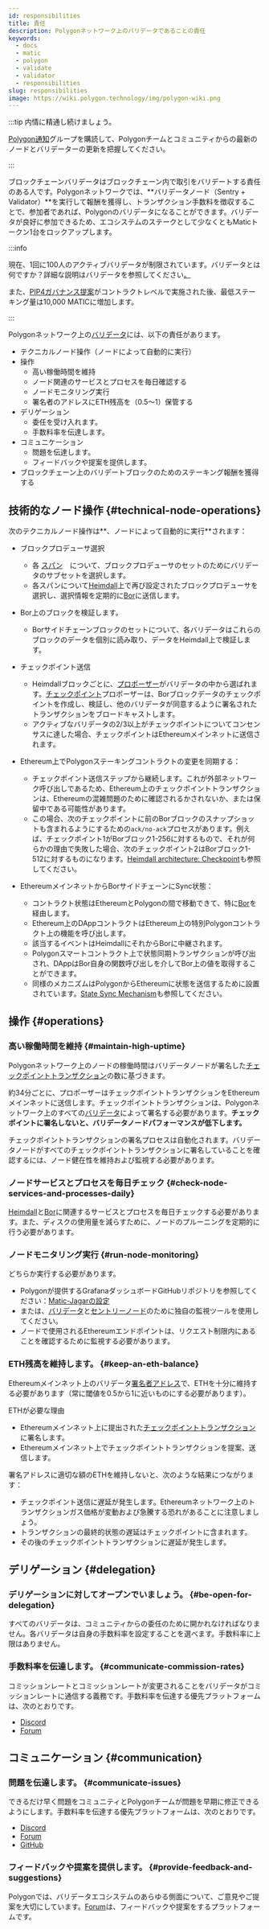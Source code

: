 ```yaml
---
id: responsibilities
title: 責任
description: Polygonネットワーク上のバリデータであることの責任
keywords:
  - docs
  - matic
  - polygon
  - validate
  - validator
  - responsibilities
slug: responsibilities
image: https://wiki.polygon.technology/img/polygon-wiki.png
---
```


:::tip 内情に精通し続けましょう。

[Polygon通知](https://polygon.technology/notifications/)グループを購読して、Polygonチームとコミュニティからの最新のノードとバリデーターの更新を把握してください。

:::

ブロックチェーンバリデータはブロックチェーン内で取引をバリデートする責任のある人です。Polygonネットワークでは、**バリデータノード（Sentry + Validator）**を実行して報酬を獲得し、トランザクション手数料を徴収することで、参加者であれば、Polygonのバリデータになることができます。バリデータが良好に参加できるため、エコシステムのステークとして少なくともMaticトークン1台をロックアップします。

:::info

現在、1回に100人のアクティブバリデータが制限されています。バリデータとは何ですか？詳細な説明はバリデータを参照してください[。](/maintain/validator/architecture)

また、[<ins>PIP4ガバナンス提案</ins>](https://forum.polygon.technology/t/pip-4-validator-performance-management/9956)がコントラクトレベルで実施された後、最低ステーキング量は10,000 MATICに増加します。

:::

Polygonネットワーク上の[バリデータ](/maintain/glossary.md#validator)には、以下の責任があります。

* テクニカルノード操作（ノードによって自動的に実行）
* 操作
  * 高い稼働時間を維持
  * ノード関連のサービスとプロセスを毎日確認する
  * ノードモニタリング実行
  * 署名者のアドレスにETH残高を（0.5～1）保管する
* デリゲーション
  * 委任を受け入れます。
  * 手数料率を伝達します。
* コミュニケーション
  * 問題を伝達します。
  * フィードバックや提案を提供します。
* ブロックチェーン上のバリデートブロックのためのステーキング報酬を獲得する

## 技術的なノード操作 {#technical-node-operations}

次のテクニカルノード操作は**、ノードによって自動的に実行**されます：

* ブロックプロデューサ選択
  * 各 [スパン](/docs/maintain/glossary.md#span)　について、ブロックプロデューサのセットのためにバリデータのサブセットを選択します。
  * 各スパンについて[Heimdall](/maintain/glossary.md#heimdall)上で再び設定されたブロックプロデューサを選択し、選択情報を定期的に[Bor](/maintain/glossary.md#bor)に送信します。

* Bor上のブロックを検証します。
  * Borサイドチェーンブロックのセットについて、各バリデータはこれらのブロックのデータを個別に読み取り、データをHeimdall上で検証します。
* チェックポイント送信
  * Heimdallブロックごとに、[プロポーザー](/maintain/glossary.md#proposer)がバリデータの中から選ばれます。[チェックポイント](/maintain/glossary.md#checkpoint-transaction)プロポーザーは、Borブロックデータのチェックポイントを作成し、検証し、他のバリデータが同意するように署名されたトランザクションをブロードキャストします。
  * アクティブなバリデータの2/3以上がチェックポイントについてコンセンサスに達した場合、チェックポイントはEthereumメインネットに送信されます。
* Ethereum上でPolygonステーキングコントラクトの変更を同期する：
  * チェックポイント送信ステップから継続します。これが外部ネットワーク呼び出しであるため、Ethereum上のチェックポイントトランザクションは、Ethereumの混雑問題のために確認されるかされないか、または保留中である可能性があります。
  * この場合、次のチェックポイントに前のBorブロックのスナップショットも含まれるようにするための`ack/no-ack`プロセスがあります。例えば、チェックポイント1がBorブロック1-256に対するもので、それが何らかの理由で失敗した場合、次のチェックポイント2はBorブロック1-512に対するものになります。[Heimdall architecture: Checkpoint](/pos/heimdall/checkpoint)も参照してください。
* EthereumメインネットからBorサイドチェーンにSync状態：
  * コントラクト状態はEthereumとPolygonの間で移動できて、特に[Bor](/maintain/glossary.md#bor)を経由します。
  * Ethereum上のDAppコントラクトはEthereum上の特別Polygonコントラクト上の機能を呼び出します。
  * 該当するイベントはHeimdallにそれからBorに中継されます。
  * Polygonスマートコントラクト上で状態同期トランザクションが呼び出され、DAppはBor自身の関数呼び出しを介してBor上の値を取得することができます。
  * 同様のメカニズムはPolygonからEthereumに状態を送信するために設置されています。[State Sync Mechanism](/docs/pos/state-sync/state-sync)も参照してください。

## 操作 {#operations}

### 高い稼働時間を維持 {#maintain-high-uptime}

Polygonネットワーク上のノードの稼働時間はバリデータノードが署名した[チェックポイントトランザクション](/docs/maintain/glossary.md#checkpoint-transaction)の数に基づきます。

約34分ごとに、プロポーザーはチェックポイントトランザクションをEthereumメインネットに送信します。チェックポイントトランザクションは、Polygonネットワーク上のすべての[バリデータ](/maintain/glossary.md#validator)によって署名する必要があります。**チェックポイントに署名しないと、バリデータノードパフォーマンスが低下します。**

チェックポイントトランザクションの署名プロセスは自動化されます。バリデータノードがすべてのチェックポイントトランザクションに署名していることを確認するには、ノード健在性を維持および監視する必要があります。

### ノードサービスとプロセスを毎日チェック {#check-node-services-and-processes-daily}

[Heimdall](/maintain/glossary.md#heimdall)と[Bor](/maintain/glossary.md#bor)に関連するサービスとプロセスを毎日チェックする必要があります。また、ディスクの使用量を減らすために、ノードのプルーニングを定期的に行う必要があります。

### ノードモニタリング実行 {#run-node-monitoring}

どちらか実行する必要があります。

* Polygonが提供するGrafanaダッシュボードGitHubリポジトリを参照してください：[Matic-Jagarの設定](https://github.com/vitwit/matic-jagar)
* または、[バリデータ](/maintain/glossary.md#validator)と[セントリーノード](/maintain/glossary.md#sentry)のために独自の監視ツールを使用してください。
* ノードで使用されるEthereumエンドポイントは、リクエスト制限内にあることを確認するために監視する必要があります。

### ETH残高を維持します。 {#keep-an-eth-balance}

Ethereumメインネット上のバリデータ[署名者アドレス](/maintain/glossary.md#signer-address)で、ETHを十分に維持する必要があります（常に閾値を0.5から1に近いものにする必要があります）。

ETHが必要な理由

* Ethereumメインネット上に提出された[チェックポイントトランザクション](/maintain/glossary.md#checkpoint-transaction)に署名します。
* Ethereumメインネット上でチェックポイントトランザクションを提案、送信します。

署名アドレスに適切な額のETHを維持しないと、次のような結果につながります：

* チェックポイント送信に遅延が発生します。Ethereumネットワーク上のトランザクションガス価格が変動および急騰する恐れがあることに注意しましょう。
* トランザクションの最終的状態の遅延はチェックポイントに含まれます。
* その後のチェックポイントトランザクションに遅延が発生します。

## デリゲーション {#delegation}

### デリゲーションに対してオープンでいましょう。 {#be-open-for-delegation}

すべてのバリデータは、コミュニティからの委任のために開かれなければなりません。各バリデータは自身の手数料率を設定することを選べます。手数料率に上限はありません。

### 手数料率を伝達します。 {#communicate-commission-rates}

コミッションレートとコミッションレートが変更されることをバリデータがコミッションレートに通信する義務です。手数料率を伝達する優先プラットフォームは、次のとおりです。

* [Discord](https://discord.com/invite/0xPolygon)
* [Forum](https://forum.polygon.technology/)

## コミュニケーション {#communication}

### 問題を伝達します。 {#communicate-issues}

できるだけ早く問題をコミュニティとPolygonチームが問題を早期に修正できるようにします。手数料率を伝達する優先プラットフォームは、次のとおりです。

* [Discord](https://discord.com/invite/0xPolygon)
* [Forum](https://forum.polygon.technology/)
* [GitHub](https://github.com/maticnetwork)

### フィードバックや提案を提供します。 {#provide-feedback-and-suggestions}

Polygonでは、バリデータエコシステムのあらゆる側面について、ご意見やご提案を大切にしています。[Forum](https://forum.polygon.technology/)は、フィードバックや提案をするプラットフォームです。

